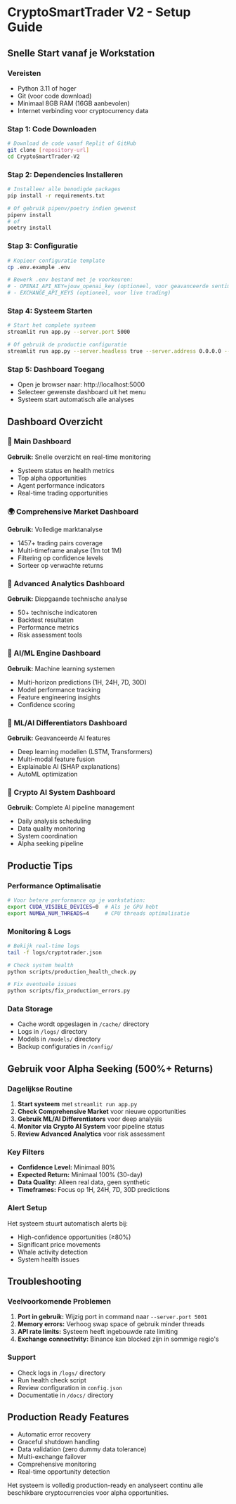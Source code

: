 # CryptoSmartTrader V2 - Setup Guide

## Snelle Start vanaf je Workstation

### Vereisten
- Python 3.11 of hoger
- Git (voor code download)
- Minimaal 8GB RAM (16GB aanbevolen)
- Internet verbinding voor cryptocurrency data

### Stap 1: Code Downloaden
```bash
# Download de code vanaf Replit of GitHub
git clone [repository-url]
cd CryptoSmartTrader-V2
```

### Stap 2: Dependencies Installeren
```bash
# Installeer alle benodigde packages
pip install -r requirements.txt

# Of gebruik pipenv/poetry indien gewenst
pipenv install
# of
poetry install
```

### Stap 3: Configuratie
```bash
# Kopieer configuratie template
cp .env.example .env

# Bewerk .env bestand met je voorkeuren:
# - OPENAI_API_KEY=jouw_openai_key (optioneel, voor geavanceerde sentiment analyse)
# - EXCHANGE_API_KEYS (optioneel, voor live trading)
```

### Stap 4: Systeem Starten
```bash
# Start het complete systeem
streamlit run app.py --server.port 5000

# Of gebruik de productie configuratie
streamlit run app.py --server.headless true --server.address 0.0.0.0 --server.port 5000
```

### Stap 5: Dashboard Toegang
- Open je browser naar: http://localhost:5000
- Selecteer gewenste dashboard uit het menu
- Systeem start automatisch alle analyses

## Dashboard Overzicht

### 🎯 Main Dashboard
**Gebruik:** Snelle overzicht en real-time monitoring
- Systeem status en health metrics
- Top alpha opportunities 
- Agent performance indicators
- Real-time trading opportunities

### 🌍 Comprehensive Market Dashboard
**Gebruik:** Volledige marktanalyse
- 1457+ trading pairs coverage
- Multi-timeframe analyse (1m tot 1M)
- Filtering op confidence levels
- Sorteer op verwachte returns

### 🧠 Advanced Analytics Dashboard
**Gebruik:** Diepgaande technische analyse
- 50+ technische indicatoren
- Backtest resultaten
- Performance metrics
- Risk assessment tools

### 🤖 AI/ML Engine Dashboard
**Gebruik:** Machine learning systemen
- Multi-horizon predictions (1H, 24H, 7D, 30D)
- Model performance tracking
- Feature engineering insights
- Confidence scoring

### 🚀 ML/AI Differentiators Dashboard
**Gebruik:** Geavanceerde AI features
- Deep learning modellen (LSTM, Transformers)
- Multi-modal feature fusion
- Explainable AI (SHAP explanations)
- AutoML optimization

### 🧠 Crypto AI System Dashboard
**Gebruik:** Complete AI pipeline management
- Daily analysis scheduling
- Data quality monitoring
- System coordination
- Alpha seeking pipeline

## Productie Tips

### Performance Optimalisatie
```bash
# Voor betere performance op je workstation:
export CUDA_VISIBLE_DEVICES=0  # Als je GPU hebt
export NUMBA_NUM_THREADS=4     # CPU threads optimalisatie
```

### Monitoring & Logs
```bash
# Bekijk real-time logs
tail -f logs/cryptotrader.json

# Check system health
python scripts/production_health_check.py

# Fix eventuele issues
python scripts/fix_production_errors.py
```

### Data Storage
- Cache wordt opgeslagen in `/cache/` directory
- Logs in `/logs/` directory  
- Models in `/models/` directory
- Backup configuraties in `/config/`

## Gebruik voor Alpha Seeking (500%+ Returns)

### Dagelijkse Routine
1. **Start systeem** met `streamlit run app.py`
2. **Check Comprehensive Market** voor nieuwe opportunities
3. **Gebruik ML/AI Differentiators** voor deep analysis
4. **Monitor via Crypto AI System** voor pipeline status
5. **Review Advanced Analytics** voor risk assessment

### Key Filters
- **Confidence Level:** Minimaal 80%
- **Expected Return:** Minimaal 100% (30-day)
- **Data Quality:** Alleen real data, geen synthetic
- **Timeframes:** Focus op 1H, 24H, 7D, 30D predictions

### Alert Setup
Het systeem stuurt automatisch alerts bij:
- High-confidence opportunities (≥80%)
- Significant price movements
- Whale activity detection
- System health issues

## Troubleshooting

### Veelvoorkomende Problemen
1. **Port in gebruik:** Wijzig port in command naar `--server.port 5001`
2. **Memory errors:** Verhoog swap space of gebruik minder threads
3. **API rate limits:** Systeem heeft ingebouwde rate limiting
4. **Exchange connectivity:** Binance kan blocked zijn in sommige regio's

### Support
- Check logs in `/logs/` directory
- Run health check script
- Review configuration in `config.json`
- Documentatie in `/docs/` directory

## Production Ready Features
- Automatic error recovery
- Graceful shutdown handling
- Data validation (zero dummy data tolerance)
- Multi-exchange failover
- Comprehensive monitoring
- Real-time opportunity detection

Het systeem is volledig production-ready en analyseert continu alle beschikbare cryptocurrencies voor alpha opportunities.